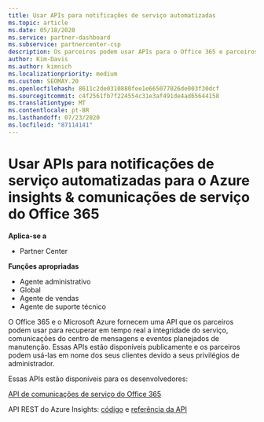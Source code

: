 ```yaml
---
title: Usar APIs para notificações de serviço automatizadas
ms.topic: article
ms.date: 05/18/2020
ms.service: partner-dashboard
ms.subservice: partnercenter-csp
description: Os parceiros podem usar APIs para o Office 365 e parceiros de Microsoft Azure para a integridade do serviço em tempo real, comunicações do centro de mensagens e eventos de manutenção planejada.
author: Kim-Davis
ms.author: kimnich
ms.localizationpriority: medium
ms.custom: SEOMAY.20
ms.openlocfilehash: 8611c2de0310880fee1e665077026de003f30dcf
ms.sourcegitcommit: c4f2561fb7f224554c31e3af491de4ad65644158
ms.translationtype: MT
ms.contentlocale: pt-BR
ms.lasthandoff: 07/23/2020
ms.locfileid: "87114141"
---
```

# <a name="use-apis-for-automated-service-notifications-for-azure-insights--office-365-service-communications"></a>Usar APIs para notificações de serviço automatizadas para o Azure insights & comunicações de serviço do Office 365

**Aplica-se a**

-  Partner Center

**Funções apropriadas**

- Agente administrativo
- Global 
- Agente de vendas
- Agente de suporte técnico

O Office 365 e o Microsoft Azure fornecem uma API que os parceiros podem usar para recuperar em tempo real a integridade do serviço, comunicações do centro de mensagens e eventos planejados de manutenção. Essas APIs estão disponíveis publicamente e os parceiros podem usá-las em nome dos seus clientes devido a seus privilégios de administrador.

Essas APIs estão disponíveis para os desenvolvedores:

[API de comunicações de serviço do Office 365](https://go.microsoft.com/fwlink/p/?LinkId=616899)

API REST do Azure Insights: [código](https://go.microsoft.com/fwlink/p/?LinkId=617299) e [referência da API](https://go.microsoft.com/fwlink/p/?LinkId=617300)

 

 



